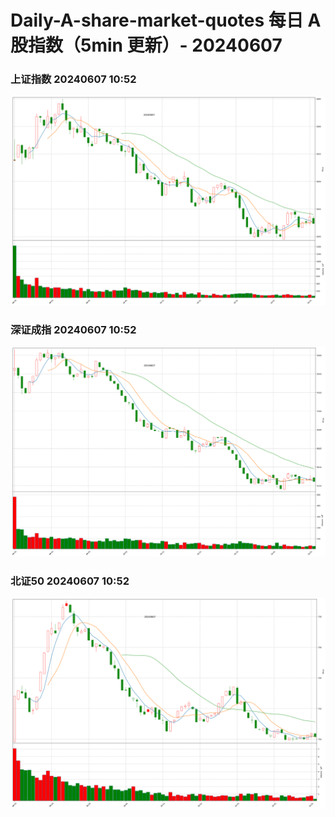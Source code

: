 
# Daily-A-share-market-quotes 每日 A 股指数（5min 更新）- 20240607

### 上证指数 20240607 10:52
![](./fig/2024/6/20240607-sh000001.png)

### 深证成指 20240607 10:52
![](./fig/2024/6/20240607-sz399001.png)

### 北证50 20240607 10:52
![](./fig/2024/6/20240607-bj899050.png)
